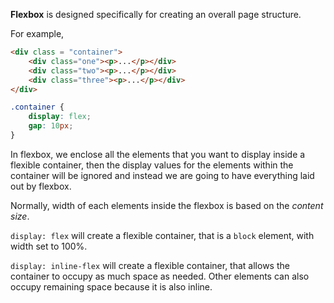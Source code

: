 **Flexbox** is designed specifically for creating an overall page structure.

For example,
```html
<div class = "container">
	<div class="one"><p>...</p></div>
	<div class="two"><p>...</p></div>
	<div class="three"><p>...</p></div>
</div>
```

```css
.container {
	display: flex;
	gap: 10px;
}
```

In flexbox, we enclose all the elements that you want to display inside a flexible container, then the display values for the elements within the container will be ignored and instead we are going to have everything laid out by flexbox. 


Normally, width of each elements inside the flexbox is based on the *content size*.

`display: flex` will create a flexible container, that is a `block` element, with width set to 100%.

`display: inline-flex` will create a flexible container, that allows the container to occupy as much space as needed. Other elements can also occupy remaining space because it is also inline.